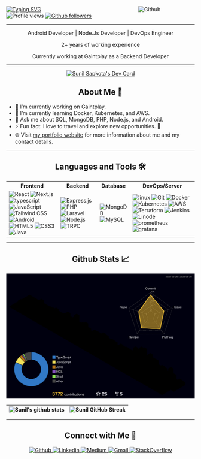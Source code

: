 <div >
<img style="margin-bottom:5px" width="30%" align="right" alt="Github" src="https://raw.githubusercontent.com/onimur/.github/master/.resources/git-header.svg" />

  <a align="left" href="https://git.io/typing-svg">
    <img src="https://readme-typing-svg.herokuapp.com/?size=32&duration=3000&color=f06667&lines=Welcome+to+my+Github;" alt="Typing SVG" />
  </a>
  <br/>
<!-- <h2 align="center"> Hi there! I'm Sunil Sapkota 👋</h2> -->

</div>



<div align="left">
   <img src="https://gpvc.arturio.dev/sunil-9" alt="Profile views" />
  <a href="https://github.com/sunil-9">
    <img src="https://img.shields.io/github/followers/sunil-9?label=Follow&style=social" alt="Github followers" />
  </a>
</div>

---

<div align="center">
  
  <p>Android Developer | Node.Js Developer | DevOps Engineer</p>
  <p>2+ years of working experience</p>
  <p>Currently working at Gaintplay as a Backend Developer</p>
</div>

---

<div align="center">
  <a href="https://app.daily.dev/sunil-9">
    <img src="https://api.daily.dev/devcards/426421ecec8c4819927d5698b72edced.png?r=ch7" width="25%" alt="Sunil Sapkota's Dev Card" />
  </a>
</div>

<h2 align="center">About Me 🌟</h2>

- 🔭 I’m currently working on Gaintplay.
- 🌱 I’m currently learning Docker, Kubernetes, and AWS.
- 💬 Ask me about SQL, MongoDB, PHP, Node.js, and Android.
- ⚡ Fun fact: I love to travel and explore new opportunities. 🛫
- 🌐 Visit [my portfolio website](https://sapkotasunil.com.np) for more information about me and my contact details.

---
<h2 align="center">Languages and Tools 🛠️</h2>

<div align="center">
  <table>
    <tr>
      <th>Frontend</th>
      <th>Backend</th>
      <th>Database</th>
      <th>DevOps/Server</th>
    </tr>
    <tr>
      <td>
        <img src="https://img.shields.io/badge/react-%2320232a.svg?style=for-the-badge&logo=react&logoColor=%2361DAFB" alt="React" />
        <img src="https://img.shields.io/badge/next.js-%23000000.svg?style=for-the-badge&logo=next.js&logoColor=white" alt="Next.js" />
        <img src="https://img.shields.io/badge/typescript-%232f74c0.svg?style=for-the-badge&logo=typescript&logoColor=white" alt="typescript" />
        <img src="https://img.shields.io/badge/javascript-%23323330.svg?style=for-the-badge&logo=javascript&logoColor=%23F7DF1E" alt="JavaScript" />
        <img src="https://img.shields.io/badge/tailwindcss-%2338B2AC.svg?style=for-the-badge&logo=tailwind-css&logoColor=white" alt="Tailwind CSS" />
         <img src="https://img.shields.io/badge/android-gray.svg?style=for-the-badge&logo=android&logoColor=3ddc84" alt="Android" />
        <img src="https://img.shields.io/badge/html-%23E34F26.svg?style=for-the-badge&logo=html5&logoColor=white" alt="HTML5" />
        <img src="https://img.shields.io/badge/css-%232862e9.svg?style=for-the-badge&logo=css3&logoColor=white" alt="CSS3" />
        <img src="https://img.shields.io/badge/java-%23ED8B00.svg?style=for-the-badge&logo=java&logoColor=white" alt="Java" />
      </td>
      <td>
        <img src="https://img.shields.io/badge/express.js-%23404d59.svg?style=for-the-badge&logo=express&logoColor=%2361DAFB" alt="Express.js" />
        <img src="https://img.shields.io/badge/php-%23777BB4.svg?style=for-the-badge&logo=php&logoColor=white" alt="PHP" />
        <img src="https://img.shields.io/badge/laravel-%23f72d1f.svg?style=for-the-badge&logo=laravel&logoColor=white" alt="Laravel" />
        <img src="https://img.shields.io/badge/node.js-6DA55F?style=for-the-badge&logo=node.js&logoColor=white" alt="Node.js" />
        <img src="https://img.shields.io/badge/trpc-%23317fba.svg?style=for-the-badge&logo=TRPC&logoColor=white" alt="TRPC" />
      </td>
      <td>
        <img src="https://img.shields.io/badge/mongodb-%234ea94b.svg?style=for-the-badge&logo=mongodb&logoColor=white" alt="MongoDB" />
        <img src="https://img.shields.io/badge/mysql-%2300f.svg?style=for-the-badge&logo=mysql&logoColor=white" alt="MySQL" />
      </td>
      <td>
        <img src="https://img.shields.io/badge/linux-%23000.svg?style=for-the-badge&logo=linux&logoColor=white" alt="linux" />
        <img src="https://img.shields.io/badge/git-%23F05033.svg?style=for-the-badge&logo=git&logoColor=white" alt="Git" />
        <img src="https://img.shields.io/badge/docker-%232496ED.svg?style=for-the-badge&logo=docker&logoColor=white" alt="Docker" />
        <img src="https://img.shields.io/badge/kubernetes-%23326CE5.svg?style=for-the-badge&logo=kubernetes&logoColor=white" alt="Kubernetes" />
        <img src="https://img.shields.io/badge/aws-%23FF9900.svg?style=for-the-badge&logo=amazon-aws&logoColor=white" alt="AWS" />
        <img src="https://img.shields.io/badge/terraform-%23623CE4.svg?style=for-the-badge&logo=terraform&logoColor=white" alt="Terraform" />
        <img src="https://img.shields.io/badge/jenkins-%23D24939.svg?style=for-the-badge&logo=jenkins&logoColor=white" alt="Jenkins" />
        <img src="https://img.shields.io/badge/linode-%23009bde.svg?style=for-the-badge&logo=linode&logoColor=white" alt="Linode" />
        <img src="https://img.shields.io/badge/prometheus-%23df4f2b.svg?style=for-the-badge&logo=prometheus&logoColor=white" alt="prometheus" />
        <img src="https://img.shields.io/badge/grafana-%23ee9b26.svg?style=for-the-badge&logo=grafana&logoColor=white" alt="grafana" />
      </td>
    </tr>
  </table>
</div>


---
<!-- <h2> Github Stats <img src = "https://media.giphy.com/media/du3J3cXyzhj75IOgvA/giphy.gif" width = 32px> </h2> -->
<h2 align="center">Github Stats 📈</h2>

![Sunil's GitHub Activity Graph](/profile-3d-contrib/profile-night-rainbow.svg)

<div align="center">
  
| ![Sunil's github stats](https://github-readme-stats.vercel.app/api?username=sunil-9&show_icons=true&theme=radical&count_private=true) |          ![Sunil GitHub Streak](https://github-readme-streak-stats.herokuapp.com/?user=sunil-9&theme=radical)                                                                                                     |
| ------------------------------------------------------------------------------------------------------------------ | --------------------------------------------------------------------------------------------------------------------------------------------------------------------------------------------------------------- |

  
</div>

---

<h2 align="center">Connect with Me 🤝</h2>

<div align="center">
  <a href="https://github.com/sunil-9">
    <img src="https://img.shields.io/badge/-sunil-000?style=flat-square&logo=Github&logoColor=white&link=https://github.com/sunil-9" alt="Github" />
  </a>
  <a href="https://www.linkedin.com/in/sunil-sapkota-9a7b6b1b6/">
    <img src="https://img.shields.io/badge/-sunil-blue?style=flat-square&logo=Linkedin&logoColor=white&link=https://www.linkedin.com/in/sunil-sapkota-9a7b6b1b6/" alt="Linkedin" />
  </a>
  <a href="https://sunil-9.medium.com/">
    <img src="https://img.shields.io/badge/-Medium-black?style=flat-square&logo=medium&logoColor=white&link=https://sunil-9.medium.com/" alt="Medium" />
  </a>
  <a href="mailto:sunilsapkota9@gmail.com">
    <img src="https://img.shields.io/badge/-Gmail-red?style=flat-square&logo=Gmail&logoColor=white" alt="Gmail" />
  </a>
  <a href="https://stackoverflow.com/users/8008979/sunil-sapkota">
    <img src="https://img.shields.io/badge/-StackOverflow-black?style=flat-square&logo=stackoverflow&logoColor=orange" alt="StackOverflow" />
  </a>
</div>
